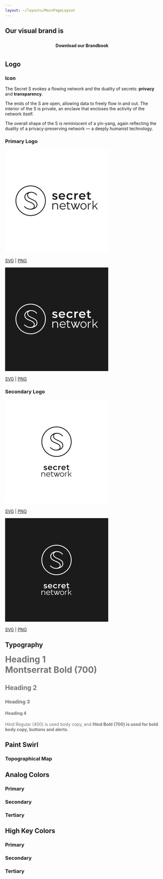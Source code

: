 ```yaml
---
layout: ~/layouts/MainPageLayout
---
```


<template v-slot:title>

## Secret Brand

</template>

<twin-columns class="statements">

<template v-slot:left>

### Mission Statement

We build groundbreaking privacy technologies with a focus on increasing usability and adoption. We empower our own community to contribute directly to the success of our network and its applications, and we enable them to directly benefit from its growth. We are passionate and inclusive. We maintain a global presence. We work hard towards driving usage and awareness. We educate and cultivate our community. We build relationships and partnerships across the world so that people everywhere can benefit from privacy.

</template>

<template v-slot:right>

### Vision Statement

By solving for data privacy, Secret Network will become a foundational pillar of a more decentralized, more democratic, and more empowering internet.
Providing privacy and protecting data is critical for empowering people, protecting their freedoms, and unlocking value for users all around the world. We strive to build a sustainable network, ecosystem, and community that will work towards global adoption of our technologies.

</template>

</twin-columns>

<slim-column class="our-brand-is">

<h2>Our visual brand is 

<section class="animated-text">

<div>humanist.</div>

<div>organic.</div>

<div>illustrated.</div>

<div>flowing.</div>

<div>striking.</div>

</section>

</h2>

<a class="white-button" href="/SecretNetwork_BrandBook_Version01.pdf" download>Download our Brandbook</a>

</slim-column>

<slim-column class="logo-section">

## Logo

### Icon

<grid columns="2" class="icon-grid">

<div class="icon-grid__image">

<themed-image>

<g-image light light-colored src="../src/assets/logo-seal-outline-black.svg"></g-image>

<g-image dark dark-colored src="../src/assets/logo-seal-outline-white.svg"></g-image>

</themed-image>

</div>

<div class="icon-grid__text">

The Secret S evokes a flowing network and the duality of secrets: **privacy** and **transparency**.

The ends of the S are open, allowing data to freely flow in and out.
The interior of the S is private, an enclave that encloses the activity of the network itself.

The overall shape of the S is reminiscent of a yin-yang, again reflecting the duality of a privacy-preserving network — a deeply humanist technology.

</div>

</grid>

### Primary Logo

<grid columns="2" class="logos-grid">

<div class="logos-grid__item">

![Primary logo - White](../src/assets/brandbook/primary-logo-white.png)

<a class="download-link" href="/logo-primary-white.svg" download>SVG</a> | <a class="download-link" href="/logo-primary-white.png" download>PNG</a>

</div>

<div class="logos-grid__item">

![Primary logo - Black](../src/assets/brandbook/primary-logo-black.png)

<a class="download-link" href="/logo-primary-black.svg" download>SVG</a> | <a class="download-link" href="/logo-primary-black.png" download>PNG</a>

</div>

</grid>

### Secondary Logo

<grid columns="2" class="logos-grid">

<div class="logos-grid__item">

![Secondary logo - White](../src/assets/brandbook/secondary-logo-white.png)

<a class="download-link" href="/logo-secondary-white.svg" download>SVG</a> | <a class="download-link" href="/logo-secondary-white.png" download>PNG</a>

</div>

<div class="logos-grid__item">

![Secondary logo - Black](../src/assets/brandbook/secondary-logo-black.png)

<a class="download-link" href="/logo-secondary-black.svg" download>SVG</a> | <a class="download-link" href="/logo-secondary-black.png" download>PNG</a>

</div>

</grid>

</slim-column>

<slim-column class="opaque-headings">

## Typography

# Heading 1<br>Montserrat Bold (700)

## Heading 2

### Heading 3

#### Heading 4

Hind Regular (400) is used body copy, and **Hind Bold (700) is used for bold body copy, buttons and alerts.**

</slim-column>

<single-column>

## Paint Swirl

</single-column>

<twin-columns class="paint-swirls">

<template v-slot:left>

### Analog Colors

![Analog Colors](../src/assets/brandbook/analog.png)

<a class="download-link" href="/analog.svg" download>SVG</a> | <a class="download-link" href="/analog.png" download>PNG</a>

</template>

<template v-slot:right>

### High Key Colors

![High Key Colors](../src/assets/brandbook/high-key.png)

<a class="download-link" href="/high-key.svg" download>SVG</a> | <a class="download-link" href="/high-key.png" download>PNG</a>

</template>

</twin-columns>

<single-column class="topographical-map-title">

### Topographical Map

</single-column>

<twin-columns class="paint-swirls">

<template v-slot:left>

![Topographical Map - White background](../src/assets/brandbook/topographical-white.png)

<a class="download-link" href="/topographical-white.svg" download>SVG</a> | <a class="download-link" href="/topographical-white.png" download>PNG</a>

</template>

<template v-slot:right>

![Topographical Map - Black Background](../src/assets/brandbook/topographical-black.png)

<a class="download-link" href="/topographical-black.svg" download>SVG</a> | <a class="download-link" href="/topographical-black.png" download>PNG</a>

</template>

</twin-columns>

<single-column class="color-palette">

## Analog Colors

### Primary

<grid columns="6">

<color-palette class="black" hex="#1B1B1B" rgb="rgb(27, 27, 27)"></color-palette>

<color-palette class="white" hex="#FFFFFF" rgb="rgb(255, 255, 255)"></color-palette>

</grid>

### Secondary

<grid columns="6">

<color-palette hex="#5F5F6B" rgb="rgb(95, 95, 107)"></color-palette>

<color-palette hex="#816DA8" rgb="rgb(129, 109, 168)"></color-palette>

<color-palette hex="#D53A2C" rgb="rgb(213, 58, 44)"></color-palette>

<color-palette hex="#EA7534" rgb="rgb(234, 117, 52)"></color-palette>

<color-palette hex="#E5C7A3" rgb="rgb(229, 199, 163)"></color-palette>

<color-palette hex="#FFD72E" rgb="rgb(255, 215, 46)"></color-palette>

<color-palette hex="#5AA361" rgb="rgb(90, 163, 97)"></color-palette>

<color-palette hex="#3EB7AC" rgb="rgb(62, 183, 172)"></color-palette>

<color-palette hex="#4195C4" rgb="rgb(65, 149, 196)"></color-palette>

</grid>

### Tertiary

<grid columns="6">

<color-palette hex="#BCBCCC" rgb="rgb(188, 188, 204)"></color-palette>

<color-palette hex="#D2BEED" rgb="rgb(210, 190, 237)"></color-palette>

<color-palette hex="#EF726C" rgb="rgb(239, 114, 108)"></color-palette>

<color-palette hex="#FFAA88" rgb="rgb(255, 170, 136)"></color-palette>

<color-palette hex="#FFE6D2" rgb="rgb(255, 230, 210)"></color-palette>

<color-palette hex="#FFEB97" rgb="rgb(255, 235, 151)"></color-palette>

<color-palette hex="#B1D8A3" rgb="rgb(177, 216, 163)"></color-palette>

<color-palette hex="#9AE8DA" rgb="rgb(154, 232, 218)"></color-palette>

<color-palette hex="#8FD2EA" rgb="rgb(143, 210, 234)"></color-palette>

</grid>

</single-column>

<single-column class="color-palette">

## High Key Colors

### Primary

<grid columns="6">

<color-palette class="black" hex="#1B1B1B" rgb="rgb(27, 27, 27)"></color-palette>

<color-palette class="white" hex="#FFFFFF" rgb="rgb(255, 255, 255)"></color-palette>

</grid>

### Secondary

<grid columns="6">

<color-palette hex="#5F5F6B" rgb="rgb(95, 95, 107)"></color-palette>

<color-palette hex="#7A5CD6" rgb="rgb(122, 92, 214)"></color-palette>

<color-palette hex="#FF144E" rgb="rgb(255, 20, 78)"></color-palette>

<color-palette hex="#FF6510" rgb="rgb(255, 101, 16)"></color-palette>

<color-palette hex="#FFCE99" rgb="rgb(255, 206, 153)"></color-palette>

<color-palette hex="#FFEC00" rgb="rgb(255, 236, 0)"></color-palette>

<color-palette hex="#25A02B" rgb="rgb(37, 160, 43)"></color-palette>

<color-palette hex="#00DDBE" rgb="rgb(0, 221, 190)"></color-palette>

<color-palette hex="#00B3EA" rgb="rgb(0, 179, 234)"></color-palette>

</grid>

### Tertiary

<grid columns="6">

<color-palette hex="#BCBCCC" rgb="rgb(188, 188, 204)"></color-palette>

<color-palette hex="#D2BEED" rgb="rgb(210, 190, 237)"></color-palette>

<color-palette hex="#EF726C" rgb="rgb(239, 114, 108)"></color-palette>

<color-palette hex="#FFAA88" rgb="rgb(255, 170, 136)"></color-palette>

<color-palette hex="#FFE6D2" rgb="rgb(255, 230, 210)"></color-palette>

<color-palette hex="#FFEB97" rgb="rgb(255, 235, 151)"></color-palette>

<color-palette hex="#B1D8A3" rgb="rgb(177, 216, 163)"></color-palette>

<color-palette hex="#9AE8DA" rgb="rgb(154, 232, 218)"></color-palette>

<color-palette hex="#AEE0ED" rgb="rgb(174, 224, 237)"></color-palette>

</grid>

</single-column>

<style lang="scss">
.statements {
    @include respond-to("medium and down") {
        grid-row-gap: rem(34px);
    }
}
.our-brand-is {
    h2 {
        .animated-text {
            display: inline-block;
            position: relative;
            height: rem(34px);
        }
        .animated-text>div {
            opacity: 0;
            height: 0px;
            position: absolute;
        }
        .animated-text>div:nth-child(1){
            animation: animation 10s infinite;
            color: $primary-orange-color;
        }
        .animated-text>div:nth-child(2){
            animation: animation 10s infinite;
            animation-delay: 2s;
            color: $primary-cream-color;
        }
        .animated-text>div:nth-child(3){
            animation: animation 10s infinite;
            animation-delay: 4s;
            color: $primary-red-color;
        }
        .animated-text>div:nth-child(4){
            animation: animation 10s infinite;
            animation-delay: 6s;
            color: $primary-blue-color;
        }
        .animated-text>div:nth-child(5){
            animation: animation 10s infinite;
            animation-delay: 8s;
            color: #EDC92B;
        }
        @keyframes animation {
            0% {opacity: 0; height: auto;}
            16% {opacity: 1;}
            33% {opacity: 0; height: 0px;}
            100% {opacity: 0; height: 0px;}
        }
        @include respond-to("medium and down") {
            .animated-text {
                display: block;
                position: relative;
                height: rem(34px);
            }
        }
    }
    .white-button {
        display: block;
        width: rem(289px);
        margin: 0 auto;
        text-align: center;
        border-radius: 10px;
        padding: 10px 0;
        color: var(--theme-bg);
        background-color: var(--theme-fg);
        font-weight: bold;
        text-decoration: none;
        @include respond-to("small and down") {
            width: 100%;
        }
        @include theme(dark dark-colored) {
            &:hover {
                color: $primary-red-color;
            }
        }
        @include theme(light light-colored) {
            &:hover {
                color: $primary-blue-color;
            }
        }
    }
}
.logo-section {
    h2 {
        margin-bottom: rem(50px);
    }
    h3 {
        margin-bottom: rem(34px);
    }
}
.grid {
    .color-palette {
        &.black, &.white {
            .color-palette__color {
                border: 2px solid var(--theme-fg);
            }
        }
    }
    &.icon-grid {
        grid-template-columns: 148px 1fr !important;
        grid-column-gap: 34px;
        height: auto;
        margin-bottom: rem(66px);
        @include respond-to("medium and down") {
            grid-template-columns: 100% !important;
            grid-template-rows: auto !important;
            grid-row-gap: rem(34px);
            justify-items: left;
        }
    }
    &.logos-grid {
        .logos-grid__item {
            text-align: center;
            margin-bottom: rem(66px);
            p {
                margin: 0;
                font-weight: bold;
                img {
                    border: 2px solid var(--theme-fg);
                }
                a {
                    text-decoration: none;
                    @include theme(dark dark-colored) {
                        color: $secondary-turquoise-color;
                    }
                    @include theme(light light-colored) {
                        color: $primary-blue-color;
                    }
                }
            }
        }
    }
}
.opaque-headings {
    h1, h3, h4, p {
        opacity: 0.6;
    }
    h1 {
        margin-top: 0;
        @include respond-to("medium and up") {
            white-space: nowrap;
        }
    }
    h2 {
        &:not(:first-child) {
            opacity: 0.6;
        }
        &:first-child {
            margin-bottom: rem(34px);
        }
    }
}
.topographical-map-title {
    padding-bottom: rem(8px);
}
#paint-swirl, #topographical-map {
    margin-bottom: 0;
}
.paint-swirls {
    h3 {
        margin-bottom: rem(34px);
    }
    p {
        font-weight: bold;
        text-align: center;
        margin: 0;
        img {
            border: 2px solid var(--theme-fg);
        }
        a {
            text-decoration: none;
            @include theme(dark dark-colored) {
                color: $secondary-turquoise-color;
            }
            @include theme(light light-colored) {
                color: $primary-blue-color;
            }
        }
    }
    @include respond-to("medium and down") {
        grid-row-gap: rem(34px);
    }
}
.color-palette {
    h2, h3 {
        margin-bottom: rem(34px);
    }
    .grid {
        grid-column-gap: $gutter;
        margin-bottom: rem(34px);
    }
}
</style>
